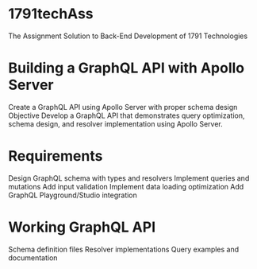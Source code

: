 # 1791techAss
The Assignment Solution to Back-End Development of 1791 Technologies

# Building a GraphQL API with Apollo Server
Create a GraphQL API using Apollo Server with proper schema design
Objective
Develop a GraphQL API that demonstrates query optimization, schema design, and resolver implementation using Apollo Server.

# Requirements
Design GraphQL schema with types and resolvers
Implement queries and mutations
Add input validation
Implement data loading optimization
Add GraphQL Playground/Studio integration


# Working GraphQL API
Schema definition files
Resolver implementations
Query examples and documentation

